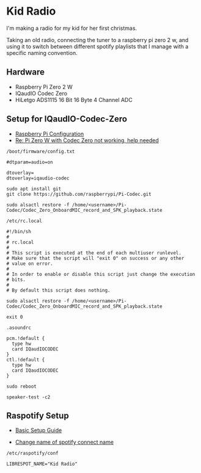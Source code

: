 # Kid Radio

I'm making a radio for my kid for her first christmas.

Taking an old radio, connecting the tuner to a raspberry pi zero 2 w, and using it to switch between different spotify playlists that I manage with a specific naming convention.

## Hardware

- Raspberry Pi Zero 2 W 
- IQaudIO Codec Zero
- HiLetgo ADS1115 16 Bit 16 Byte 4 Channel ADC

## Setup for IQaudIO-Codec-Zero

- [Raspberry Pi Configuration](https://www.raspberrypi.com/documentation/accessories/audio.html#configuration)
- [Re: Pi Zero W with Codec Zero not working, help needed](https://forums.raspberrypi.com/viewtopic.php?t=351641#p2108752)

`/boot/firmware/config.txt`

```
#dtparam=audio=on

dtoverlay=
dtoverlay=iqaudio-codec
```

```
sudo apt install git
git clone https://github.com/raspberrypi/Pi-Codec.git
```

```
sudo alsactl restore -f /home/<username>/Pi-Codec/Codec_Zero_OnboardMIC_record_and_SPK_playback.state
```

`/etc/rc.local`

```
#!/bin/sh
#
# rc.local
#
# This script is executed at the end of each multiuser runlevel.
# Make sure that the script will "exit 0" on success or any other
# value on error.
#
# In order to enable or disable this script just change the execution
# bits.
#
# By default this script does nothing.

sudo alsactl restore -f /home/<username>/Pi-Codec/Codec_Zero_OnboardMIC_record_and_SPK_playback.state

exit 0
```

`.asoundrc`

```
pcm.!default {
  type hw
  card IQaudIOCODEC
}
ctl.!default {
  type hw
  card IQaudIOCODEC
}
```

```
sudo reboot
```

```
speaker-test -c2
```

## Raspotify Setup

- [Basic Setup Guide](https://github.com/dtcooper/raspotify/wiki/Basic-Setup-Guide)

- [Change name of spotify connect name](https://github.com/dtcooper/raspotify/issues/667)

`/etc/raspotify/conf`

```
LIBRESPOT_NAME="Kid Radio"
```
